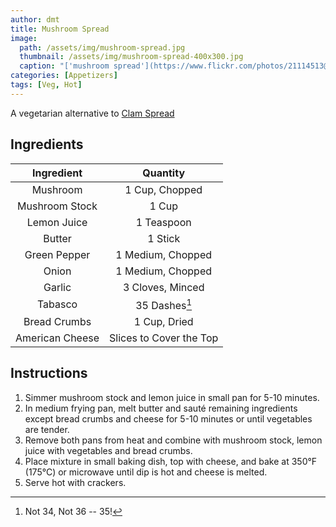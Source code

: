 ```yaml
---
author: dmt
title: Mushroom Spread
image:
  path: /assets/img/mushroom-spread.jpg
  thumbnail: /assets/img/mushroom-spread-400x300.jpg
  caption: "['mushroom spread'](https://www.flickr.com/photos/21114513@N08/3867962030) by [mollyjade](https://www.flickr.com/photos/21114513@N08) is licensed under [CC BY-NC-SA 2.0](https://creativecommons.org/licenses/by-nc-sa/2.0/?ref=ccsearch&atype=rich)"
categories: [Appetizers]
tags: [Veg, Hot]
---
```


A vegetarian alternative to [Clam Spread](clam-spread.md)

## Ingredients

| Ingredient | Quantity |
|:-:|:-:|
| Mushroom | 1 Cup, Chopped |
| Mushroom Stock | 1 Cup |
| Lemon Juice | 1 Teaspoon |
| Butter | 1 Stick |
| Green Pepper | 1 Medium, Chopped |
| Onion | 1 Medium, Chopped |
| Garlic | 3 Cloves, Minced |
| Tabasco | 35 Dashes[^1] |
| Bread Crumbs | 1 Cup, Dried |
| American Cheese | Slices to Cover the Top |

## Instructions
1. Simmer mushroom stock and lemon juice in small pan for 5-10 minutes.
2. In medium frying pan, melt butter and sauté remaining ingredients except bread crumbs and cheese for 5-10 minutes or until vegetables are tender.
3. Remove both pans from heat and combine with mushroom stock, lemon juice with vegetables and bread crumbs.
4. Place mixture in small baking dish, top with cheese, and bake at 350&deg;F (175&deg;C) or microwave until dip is hot and cheese is melted.
5. Serve hot with crackers.

[^1]: Not 34, Not 36 -- 35!
